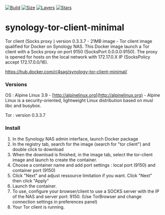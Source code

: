 [![Build][badge_build]][link_build]
[![Size][badge_image_size]][link_build]
[![Layers][badge_image_layers]][link_build]
[![Stars][badge_pulls]][link_pulls]

# synology-tor-client-minimal

Tor client (Socks proxy ) version 0.3.3.7 - 21MB image - Tor client image qualified for Docker on Synology NAS. This Docker image launch a Tor client with a Socks proxy on port 9150 (SocksPort 0.0.0.0:9150). The proxy is opened for hosts on the local network with 172.17.0.X IP (SocksPolicy accept 172.17.0.0/16).

https://hub.docker.com/r/4sag/synology-tor-client-minimal/

### Versions

OS : Alpine Linux 3.9 - [http://alpinelinux.org](http://alpinelinux.org) - Alpine Linux is a security-oriented, lightweight Linux distribution based on musl libc and busybox.

Tor : version 0.3.3.7

### Install

1. In the Synology NAS admin interface, launch Docker package
2. In the registry tab, search for the image (search for "tor client") and double click to download
3. When the download is finished, in the image tab, select the tor-client image and launch to create the container.
4. Choose a container name and add port settings : local port (9150) and container port (9150)
5. Click "Next" and adjust ressource limitation if you want. Click "Next" then click "Apply"
6. Launch the container.
7. To use, configure your browser/client to use a SOCKS server with the IP of the NAS and server port: 9150. (Use TorBrowser and change connection settings in preferences panel)
8. Your Tor client is running.

[badge_build]:https://img.shields.io/docker/build/4sag/synology-tor-client-minimal.svg?style=flat-square&maxAge=30
[badge_image_size]:https://img.shields.io/microbadger/image-size/4sag/synology-tor-client-minimal.svg?style=flat-square&maxAge=30
[badge_image_layers]:https://img.shields.io/microbadger/layers/4sag/synology-tor-client-minimal.svg?style=flat-square&maxAge=30
[badge_pulls]:https://img.shields.io/docker/pulls/4sag/synology-tor-client-minimal.svg?style=flat-square&maxAge=30
[link_build]:https://hub.docker.com/r/4sag/synology-tor-client-minimal/builds/
[link_pulls]:https://hub.docker.com/r/4sag/synology-tor-client-minimal/
